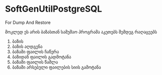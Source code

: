 SoftGenUtilPostgreSQL
=====================

For Dump And Restore

მოკლედ ეს არის ბაზასთან სამუშაო პროგრამა
აკეთებს შემდეგ რაღაცეებს
1. ბაზის 
2. ბაზის აღდგენა
3. ბაზაში ფაილის ჩაწერა
4. ბაზიდან ფაილის გადმოტანა
5. ბაზაში ფაილის წაშლა
6. ბაზაში არსებული ფაილების სიის გამოტანა
